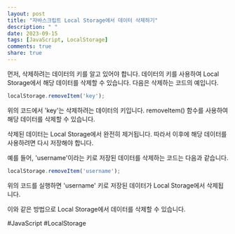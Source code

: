 ```yaml
---
layout: post
title: "자바스크립트 Local Storage에서 데이터 삭제하기"
description: " "
date: 2023-09-15
tags: [JavaScript, LocalStorage]
comments: true
share: true
---
```


먼저, 삭제하려는 데이터의 키를 알고 있어야 합니다. 데이터의 키를 사용하여 Local Storage에서 해당 데이터를 삭제할 수 있습니다. 다음은 삭제하는 코드의 예입니다.

```javascript
localStorage.removeItem('key');
```

위의 코드에서 'key'는 삭제하려는 데이터의 키입니다. removeItem() 함수를 사용하여 해당 데이터를 삭제할 수 있습니다.

삭제된 데이터는 Local Storage에서 완전히 제거됩니다. 따라서 이후에 해당 데이터를 사용하려면 다시 저장해야 합니다.

예를 들어, 'username'이라는 키로 저장된 데이터를 삭제하는 코드는 다음과 같습니다.

```javascript
localStorage.removeItem('username');
```

위의 코드를 실행하면 'username' 키로 저장된 데이터가 Local Storage에서 삭제됩니다.

이와 같은 방법으로 Local Storage에서 데이터를 삭제할 수 있습니다.

#JavaScript #LocalStorage